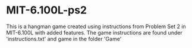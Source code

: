 # MIT-6.100L-ps2
This is a hangman game created using instructions from Problem Set 2 in MIT-6.100L with added features. The game instructions are found under 'instructions.txt' and game in the folder 'Game'
